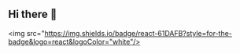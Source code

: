 ## Hi there 👋

<img src="https://img.shields.io/badge/react-61DAFB?style=for-the-badge&logo=react&logoColor="white"/>
